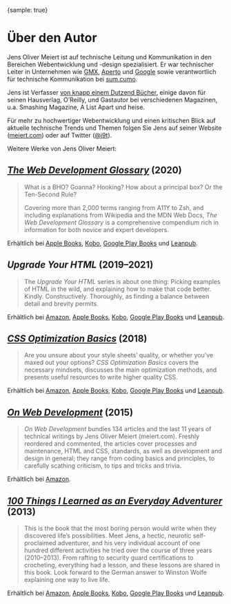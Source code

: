{sample: true}
# Über den Autor

Jens Oliver Meiert ist auf technische Leitung und Kommunikation in den Bereichen Webentwicklung und -design spezialisiert. Er war technischer Leiter in Unternehmen wie [GMX](https://gmx.de/), [Aperto](https://www.aperto.com/) und [Google](https://www.google.com/) sowie verantwortlich für technische Kommunikation bei [sum.cumo](https://www.sumcumo.com/).

Jens ist Verfasser [von knapp einem Dutzend Bücher](https://www.goodreads.com/author/list/13623828.Jens_Oliver_Meiert), einige davon für seinen Hausverlag, O’Reilly, und Gastautor bei verschiedenen Magazinen, u.a. Smashing Magazine, A List Apart und heise.

Für mehr zu hochwertiger Webentwicklung und einen kritischen Blick auf aktuelle technische Trends und Themen folgen Sie Jens auf seiner Website ([meiert.com](https://meiert.com/)) oder auf Twitter ([@j9t](https://twitter.com/j9t)).

Weitere Werke von Jens Oliver Meiert:

## [_The Web Development Glossary_](https://meiert.com/de/publications/books/the-web-development-glossary/) (2020)

> What is a BHO? Goanna? Hooking? How about a principal box? Or the Ten-Second Rule?
>
> Covering more than 2,000 terms ranging from A11Y to Zsh, and including explanations from Wikipedia and the MDN Web Docs, _The Web Development Glossary_ is a comprehensive compendium rich in information for both novice and expert developers.

Erhältlich bei [Apple Books](https://books.apple.com/de/book/the-web-development-glossary/id1571261882?ls=1), [Kobo](https://www.kobo.com/de/de/ebook/the-web-development-glossary), [Google Play Books](https://play.google.com/store/books/details/Jens_Oliver_Meiert_The_Web_Development_Glossary?id=nYjhDwAAQBAJ) und [Leanpub](https://leanpub.com/web-development-glossary).

## _Upgrade Your HTML_ (2019–2021)

> The _Upgrade Your HTML_ series is about one thing: Picking examples of HTML in the wild, and explaining how to make that code better. Kindly. Constructively. Thoroughly, as finding a balance between detail and brevity permits.

Erhältlich bei [Amazon](https://www.amazon.de/dp/B094W54R2N/?tag=j9t-21), [Apple Books](https://books.apple.com/de/author/jens-oliver-meiert/id1569607039), [Kobo](https://www.kobo.com/de/de/search?query=upgrade+your+html), [Google Play Books](https://play.google.com/store/books/series?id=5AksGwAAABDJEM) und [Leanpub](https://leanpub.com/b/upgrade-your-html-123).

## [_CSS Optimization Basics_](https://meiert.com/de/publications/books/css-optimization-basics/) (2018)

> Are you unsure about your style sheets’ quality, or whether you’ve maxed out your options? _CSS Optimization Basics_ covers the necessary mindsets, discusses the main optimization methods, and presents useful resources to write higher quality CSS.

Erhältlich bei [Amazon](https://www.amazon.de/dp/B07TVW1ZT8/?tag=j9t-21), [Apple Books](https://books.apple.com/de/book/css-optimization-basics/id1571260941?ls=1), [Kobo](https://www.kobo.com/de/de/ebook/css-optimization-basics), [Google Play Books](https://play.google.com/store/books/details/Jens_Oliver_Meiert_CSS_Optimization_Basics?id=xgTfDwAAQBAJ) und [Leanpub](https://leanpub.com/css-optimization-basics).

## [_On Web Development_](https://meiert.com/de/publications/books/on-web-development/) (2015)

> _On Web Development_ bundles 134 articles and the last 11 years of technical writings by Jens Oliver Meiert (meiert.com). Freshly reordered and commented, the articles cover processes and maintenance, HTML and CSS, standards, as well as development and design in general; they range from coding basics and principles, to carefully scathing criticism, to tips and tricks and trivia.

Erhältlich bei [Amazon](https://www.amazon.de/dp/B010PQPT90/?tag=j9t-21).

## [_100 Things I Learned as an Everyday Adventurer_](https://meiert.com/de/publications/books/100-things-i-learned-as-an-everyday-adventurer/) (2013)

> This is the book that the most boring person would write when they discovered life’s possibilities. Meet Jens, a hectic, neurotic self-proclaimed adventurer, and his very individual account of one hundred different activities he tried over the course of three years (2010–2013). From rafting to security guard certifications to crocheting, everything had a lesson, and these lessons are shared in this book. Look forward to the German answer to Winston Wolfe explaining one way to live life.

Erhältlich bei [Amazon](https://www.amazon.de/dp/B00GAC2SJI/?tag=j9t-21), [Apple Books](https://books.apple.com/de/book/100-things-i-learned-as-an-everyday-adventurer/id1572786010?ls=1), [Kobo](https://www.kobo.com/de/de/ebook/100-things-i-learned-as-an-everyday-adventurer), [Google Play Books](https://play.google.com/store/books/details?id=gGcKEAAAQBAJ) und [Leanpub](https://leanpub.com/100-things-i-learned-as-an-everyday-adventurer).